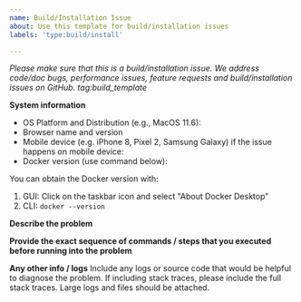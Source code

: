 ```yaml
---
name: Build/Installation Issue
about: Use this template for build/installation issues
labels: 'type:build/install'

---
```


<em>Please make sure that this is a build/installation issue. We address
code/doc bugs, performance issues, feature requests and build/installation
issues on GitHub. tag:build_template</em>

**System information**
- OS Platform and Distribution (e.g., MacOS 11.6):
- Browser name and version
- Mobile device (e.g. iPhone 8, Pixel 2, Samsung Galaxy) if the issue happens on mobile device:
- Docker version (use command below):

You can obtain the Docker version with:
1. GUI: Click on the taskbar icon and select "About Docker Desktop"
2. CLI: `docker --version`

**Describe the problem**

**Provide the exact sequence of commands / steps that you executed before running into the problem**


**Any other info / logs**
Include any logs or source code that would be helpful to
diagnose the problem. If including stack traces, please include the full
stack traces. Large logs and files should be attached.
